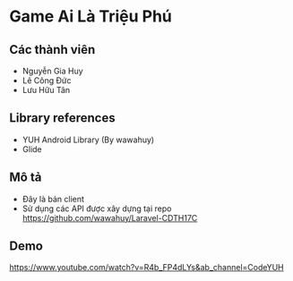 # Game Ai Là Triệu Phú
## Các thành viên
- Nguyễn Gia Huy
- Lê Công Đức
- Lưu Hữu Tân
## Library references
- YUH Android Library (By wawahuy)
- Glide
## Mô tả
- Đây là bản client
- Sử dụng các API được xây dựng tại repo
https://github.com/wawahuy/Laravel-CDTH17C
## Demo
https://www.youtube.com/watch?v=R4b_FP4dLYs&ab_channel=CodeYUH

